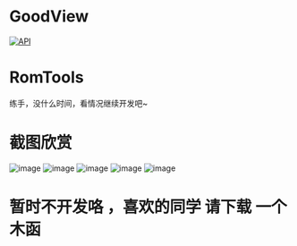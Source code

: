 # GoodView  
[![API](https://img.shields.io/badge/API-14%2B-brightgreen.svg?style=flat)](https://android-arsenal.com/api?level=17)  
# RomTools
练手，没什么时间，看情况继续开发吧~
# 截图欣赏
 ![image](https://github.com/Liberations/RomTools/raw/master/images/1.png)
 ![image](https://github.com/Liberations/RomTools/raw/master/images/2.png)
 ![image](https://github.com/Liberations/RomTools/raw/master/images/3.png)
 ![image](https://github.com/Liberations/RomTools/raw/master/images/4.png)
 ![image](https://github.com/Liberations/RomTools/raw/master/images/5.png)
 # 暂时不开发咯 ，喜欢的同学 请下载 一个木函
